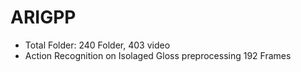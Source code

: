 # ARIGPP

- Total Folder: 240 Folder, 403 video
- Action Recognition on Isolaged Gloss preprocessing 192 Frames
